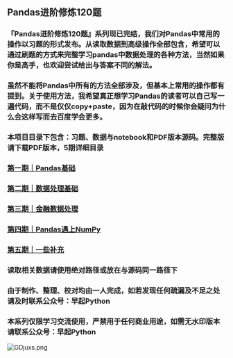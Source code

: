 ## Pandas进阶修炼120题
### 『Pandas进阶修炼120题』系列现已完结，我们对Pandas中常用的操作以习题的形式发布。从读取数据到高级操作全部包含，希望可以通过刷题的方式来完整学习pandas中数据处理的各种方法，当然如果你是高手，也欢迎尝试给出与答案不同的解法。
### 虽然不能将Pandas中所有的方法全部涉及，但基本上常用的操作都有提到。关于使用方法，我希望真正想学习Pandas的读者可以自己写一遍代码，而不是仅仅copy+paste，因为在敲代码的时候你会疑问为什么会这样写而去百度学会更多。
### 本项目目录下包含：习题、数据与notebook和PDF版本源码。完整版请下载PDF版本，5期详细目录
### [第一期｜Pandas基础](https://mp.weixin.qq.com/s/o2o-0xjJNjOLwsbNQHBDAw)
### [第二期｜数据处理基础](https://mp.weixin.qq.com/s/vtIV8g4guBZqVoX0IkGtYg)
### [第三期｜金融数据处理](https://mp.weixin.qq.com/s/9FzHqDhQz7ejW30-2Fw0Sw)
### [第四期｜Pandas遇上NumPy](https://mp.weixin.qq.com/s/nPZ-gdSZOZhlYGs8bhLpxg)
### [第五期｜一些补充](https://mp.weixin.qq.com/s/_HeuaZ_zRrLwnNSuU-a4LA)


### 读取相关数据请使用绝对路径或放在与源码同一路径下
### 由于制作、整理、校对均由一人完成，如若发现任何疏漏及不足之处请及时联系公众号：早起Python
### 本系列仅限学习交流使用，严禁用于任何商业用途，如需无水印版本请联系公众号：早起Python


![GDjuxs.png](https://s1.ax1x.com/2020/04/05/GDjuxs.png)